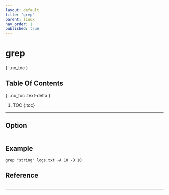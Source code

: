 ```yaml
---
layout: default
title: "grep"
parent: linux
nav_order: 1
published: true
---
```

# grep
{: .no_toc  }

## Table Of Contents
{: .no_toc .text-delta }

1. TOC
{:toc}

---
## Option

```

```

## Example
```
grep "string" logs.txt -A 10 -B 10
```
## Reference
```
```
---